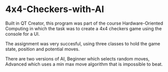# 4x4-Checkers-with-AI

Built in QT Creator, this program was part of the course Hardware-Oriented Computing in which the task was to create a 4x4 checkers game using the console for a UI.

The assignment was very succesful, using three classes to hold the game state, position and potential moves.

There are two versions of AI, Beginner which selects random moves, Advanced which uses a min max move algorithm that is impossible to beat.
